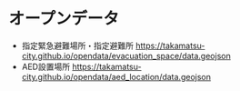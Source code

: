 # オープンデータ

- 指定緊急避難場所・指定避難所 https://takamatsu-city.github.io/opendata/evacuation_space/data.geojson
- AED設置場所 https://takamatsu-city.github.io/opendata/aed_location/data.geojson

